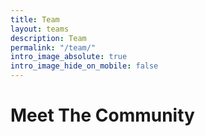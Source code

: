 ```yaml
---
title: Team
layout: teams
description: Team
permalink: "/team/"
intro_image_absolute: true
intro_image_hide_on_mobile: false
---
```


# Meet The Community

